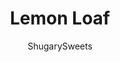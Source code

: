 ---
layout: ../../layouts/MarkdownPostLayout.astro
title: Lemon Loaf
author: ShugarySweets
pubDate: 2019-01-15
description: "Delicious, moist Lemon Loaf with a sweet glaze is easy to make at home! Even better than Starbucks lemon bread, this quick loaf is bursting with fresh lemon flavor."
image_url: https://www.shugarysweets.com/wp-content/uploads/2012/08/lemon.jpg
tags: ["Breads","American"]
calories: 401
protein: 5
carbohydrates: 61
fats: 16
fiber: 2
ingredients: ["1/2 cup unsalted butter, softened","1 1/2 cup all purpose flour","1/2 teaspoon kosher salt","1/2 teaspoon baking soda","1 cup granulated sugar","3 large eggs","1 cup sour cream","5 lemons, zested and juiced, divided","1/4 cup granulated sugar","1/4 cup reserved lemon juice (from fresh lemons above)","1 1/2 cup powdered sugar","2 Tablespoons reserved lemon juice (from fresh lemons above)","2 Tablespoons heavy whipping cream"]
serves: 10
time: "1 hour 20 minutes"
prepTime: "15 minutes"
instructions: ["Zest and juice all five lemons. Set aside.","In medium bowl, mix flour, salt and baking soda together. Set aside.","In a large mixing bowl, beat butter with sugar until fluffy (about 2 minutes). Add eggs one at a time, beating until fully incorporated. Beat in lemon zest and 1/4 cup lemon juice (about two lemons worth of juice). Beat in flour mixture and sour cream alternatively until fully combined. Pour into a 9\"x5\" loaf pan that has been coated with baking spray (I line the bottom of mine with parchment paper as well, as an extra precaution).","Bake in a 350 degree oven for 65-70 minutes. Cover with foil during the last twenty minutes to keep the top from browning too much.","Remove from oven and let sit in pan to cool about 15 minutes. Remove to wire rack.","To make simple syrup, whisk together 1/4 cup sugar and 1/4 cup lemon juice (juice of about 2 lemons). Heat in a saucepan on low until sugar is completely dissolved. Remove from heat.","Poke holes using a toothpick into the top of your warm loaf. Spoon simple syrup over the top of the bread slowly until all dissolved (this makes the bread so moist)! Allow to cool completely.","For the glaze, whisk together the powdered sugar, heavy cream and remaining lemon juice. Add more cream if necessary to get desired consistency. Pour over cooled loaf. Allow to set (about 15 minutes). Slice and enjoy. This bread is delicious after refrigerating as well!"]
nutrition: ["401 calories","61 grams carbohydrates","97 milligrams cholesterol","16 grams fat","2 grams fiber","5 grams protein","9 grams saturated fat","160 milligrams sodium","43 grams sugar","0 grams trans fat","6 grams unsaturated fat"]
---